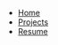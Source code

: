 <ul>
  <li><a href="index">Home</a></li>
  <li><a class="active" href="projects">Projects</a></li>
  <li><a href="#contact">Resume</a></li>
</ul>
